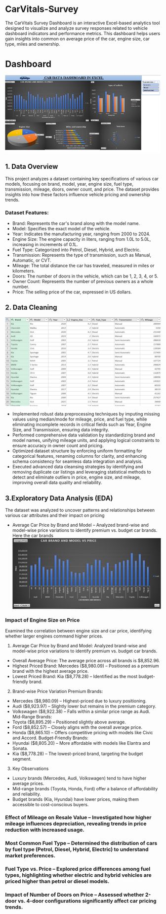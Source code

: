 # CarVitals-Survey
The CarVitals Survey Dashboard is an interactive Excel-based analytics tool designed to visualize and analyze survey responses related to vehicle dashboard indicators and performance metrics. This dashboard helps users gain insights into common on average price of the car, engine size, car type, miles and ownership.
# Dashboard
![image alt](https://github.com/LalithaSarma14/CarVitals-Survey/blob/87e10f65d6dc9885110ef6e02eaa372dbd5a1a01/car_dashboard_overall.png)
## 1. Data Overview
This project analyzes a dataset containing key specifications of various car models, focusing on brand, model, year, engine size, fuel type, transmission, mileage, doors, owner count, and price. The dataset provides insights into how these factors influence vehicle pricing and ownership trends.

### Dataset Features:
- Brand: Represents the car's brand along with the model name.
- Model: Specifies the exact model of the vehicle.
- Year: Indicates the manufacturing year, ranging from 2000 to 2024.
- Engine Size: The engine capacity in liters, ranging from 1.0L to 5.0L, increasing in increments of 0.1L.
- Fuel Type: Categorized into Petrol, Diesel, Hybrid, and Electric.
- Transmission: Represents the type of transmission, such as Manual, Automatic, or CVT.
- Mileage: The total distance the car has traveled, measured in miles or kilometers.
- Doors: The number of doors in the vehicle, which can be 1, 2, 3, 4, or 5.
- Owner Count: Represents the number of previous owners as a whole number.
- Price: The selling price of the car, expressed in US dollars.
## 2. Data Cleaning
![image alt](https://github.com/LalithaSarma14/CarVitals-Survey/blob/3d2b03ab4f42e5505db2c25fb29f9111b6c1d618/Screenshot%202025-03-02%20125910.png)
- Implemented robust data preprocessing techniques by imputing missing values using median/mode for mileage, price, and fuel type, while eliminating incomplete records in critical fields such as Year, Engine Size, and Transmission, ensuring data integrity.
- Performed comprehensive data validation by standardizing brand and model names, unifying mileage units, and applying logical constraints to ensure accuracy in owner count and pricing.
- Optimized dataset structure by enforcing uniform formatting for categorical features, renaming columns for clarity, and enhancing schema consistency for seamless data integration and analysis.
- Executed advanced data cleansing strategies by identifying and removing duplicate car listings and leveraging statistical methods to detect and eliminate outliers in price, engine size, and mileage, improving overall data quality and reliability.
## 3.Exploratory Data Analysis (EDA)
The dataset was analyzed to uncover patterns and relationships between various car attributes and their impact on pricing
- Average Car Price by Brand and Model – Analyzed brand-wise and model-wise price variations to identify premium vs. budget car brands.
Here the car brands 
![image alt](https://github.com/LalithaSarma14/CarVitals-Survey/blob/e617766a3578d77f50ff42aa86ffa3423b6569a5/1.png)

### Impact of Engine Size on Price  
Examined the correlation between engine size and car price, identifying whether larger engines command higher prices.
 1. Average Car Price by Brand and Model: Analyzed brand-wise and model-wise price variations to identify premium vs. budget car brands.
 - Overall Average Price: The average price across all brands is $8,852.96.
 - Highest Priced Brand: Mercedes ($8,980.09) – Positioned as a premium brand with the highest average price.
 - Lowest Priced Brand: Kia ($8,778.28) – Identified as the most budget-friendly brand.
2. Brand-wise Price Variation
Premium Brands:
- Mercedes ($8,980.09) – Highest-priced due to luxury positioning.
- Audi ($8,923.97) – Slightly lower but remains in the premium category.
- Volkswagen ($8,922.38) – Falls within a similar price range as Audi.
Mid-Range Brands:
- Toyota ($8,895.29) – Positioned slightly above average.
- Ford ($8,852.57) – Closely aligns with the overall average price.
- Honda ($8,865.10) – Offers competitive pricing with models like Civic and Accord.
Budget-Friendly Brands:
- Hyundai ($8,805.20) – More affordable with models like Elantra and Sonata.
- Kia ($8,778.28) – The lowest-priced brand, targeting the budget segment.
3. Key Observations
- Luxury brands (Mercedes, Audi, Volkswagen) tend to have higher average prices.
- Mid-range brands (Toyota, Honda, Ford) offer a balance of affordability and reliability.
- Budget brands (Kia, Hyundai) have lower prices, making them accessible to cost-conscious buyers.
### Effect of Mileage on Resale Value – Investigated how higher mileage influences depreciation, revealing trends in price reduction with increased usage.
### Most Common Fuel Type – Determined the distribution of cars by fuel type (Petrol, Diesel, Hybrid, Electric) to understand market preferences.
### Fuel Type vs. Price – Explored price differences among fuel types, highlighting whether electric and hybrid vehicles are priced higher than petrol or diesel models.
### Impact of Number of Doors on Price – Assessed whether 2-door vs. 4-door configurations significantly affect car pricing trends.
